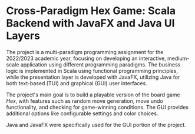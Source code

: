 # Cross-Paradigm Hex Game: Scala Backend with JavaFX and Java UI Layers
The project is a multi-paradigm programming assignment for the 2022/2023 academic year, focusing on developing an interactive, medium-scale application using different programming paradigms. The business logic is implemented in Scala using functional programming principles, while the presentation layer is developed with JavaFX, utilizing Java for both text-based (TUI) and graphical (GUI) user interfaces.

The project's main goal is to build a playable version of the board game *Hex*, with features such as random move generation, move undo functionality, and checking for game-winning conditions. The GUI provides additional options like configurable settings and color choices. 

Java and JavaFX were specifically used for the GUI portion of the project.
